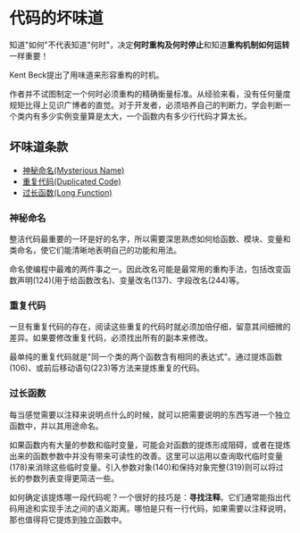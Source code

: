 # 代码的坏味道

知道"如何"不代表知道"何时"，决定**何时重构及何时停止**和知道**重构机制如何运转**一样重要！

Kent Beck提出了用味道来形容重构的时机。

作者并不试图制定一个何时必须重构的精确衡量标准。从经验来看，没有任何量度规矩比得上见识广博者的直觉。对于开发者，必须培养自己的判断力，学会判断一个类内有多少实例变量算是太大，一个函数内有多少行代码才算太长。

## 坏味道条款

- [神秘命名(Mysterious Name)](#神秘命名)
- [重复代码(Duplicated Code)](#重复代码)
- [过长函数(Long Function)](#过长函数)

### 神秘命名

整洁代码最重要的一环是好的名字，所以需要深思熟虑如何给函数、模块、变量和类命名，使它们能清晰地表明自己的功能和用法。

命名使编程中最难的两件事之一。因此改名可能是最常用的重构手法，包括改变函数声明(124)(用于给函数改名)、变量改名(137)、字段改名(244)等。

### 重复代码

一旦有重复代码的存在，阅读这些重复的代码时就必须加倍仔细，留意其间细微的差异。如果要修改重复代码，必须找出所有的副本来修改。

最单纯的重复代码就是"同一个类的两个函数含有相同的表达式"。通过提炼函数(106)、或前后移动语句(223)等方法来提炼重复的代码。

### 过长函数

每当感觉需要以注释来说明点什么的时候，就可以把需要说明的东西写进一个独立函数中，并以其用途命名。

如果函数内有大量的参数和临时变量，可能会对函数的提炼形成阻碍，或者在提炼出来的函数参数中并没有带来可读性的改善。这里可以运用以查询取代临时变量(178)来消除这些临时变量。引入参数对象(140)和保持对象完整(319)则可以将过长的参数列表变得更简洁一些。

如何确定该提炼哪一段代码呢？一个很好的技巧是：**寻找注释**。它们通常能指出代码用途和实现手法之间的语义距离。哪怕是只有一行代码，如果需要以注释说明，那也值得将它提炼到独立函数中。